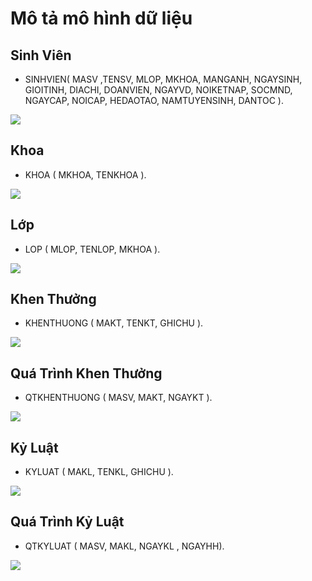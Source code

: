 # Mô tả mô hình dữ liệu

## Sinh Viên

- SINHVIEN( MASV ,TENSV, MLOP, MKHOA, MANGANH, NGAYSINH, GIOITINH, DIACHI, DOANVIEN, NGAYVD, NOIKETNAP, SOCMND, NGAYCAP, NOICAP, HEDAOTAO, NAMTUYENSINH, DANTOC ).

<p><img src="https://scontent.fsgn2-1.fna.fbcdn.net/v/t34.0-12/20117295_853029718180223_1158840279_n.png?oh=e56832d74e068e1a160e4d0d1d751c4f&oe=596D0BD9"></p>

## Khoa

- KHOA ( MKHOA, TENKHOA ).

<p><img src="https://scontent.fsgn2-1.fna.fbcdn.net/v/t34.0-12/20158281_853030191513509_867109876_n.png?oh=f320ea1c91277945dcfc50e24672daa4&oe=596CEB61"></p>

## Lớp

- LOP ( MLOP, TENLOP, MKHOA ).

<p><img src="https://scontent.fsgn2-1.fna.fbcdn.net/v/t34.0-12/20117262_853030534846808_485384816_n.png?oh=05860deae2869c7c63282c784f9df7c1&oe=596D02C0"></p>

## Khen Thưởng

- KHENTHUONG ( MAKT, TENKT, GHICHU ).

<p><img src="https://scontent.fsgn2-1.fna.fbcdn.net/v/t34.0-12/20117348_853064331510095_1307441238_n.png?oh=ab2f44f61709355b6727e23160697e26&oe=596CB492"></p>

## Quá Trình Khen Thưởng

- QTKHENTHUONG ( MASV, MAKT, NGAYKT ).

<p><img src="https://scontent.fsgn2-1.fna.fbcdn.net/v/t34.0-12/20134790_853065144843347_996746595_n.png?oh=bb48e2a0b04b95dbb608984c5af94200&oe=596DF5D1"></p>

## Kỷ Luật

- KYLUAT ( MAKL, TENKL, GHICHU ).

<p><img src="https://scontent.fsgn2-1.fna.fbcdn.net/v/t34.0-12/20117673_853065724843289_950347362_n.png?oh=b7c96c76e9cf9be1bf128ce2ff44611d&oe=596DE1E3"></p>

## Quá Trình Kỷ Luật

- QTKYLUAT ( MASV, MAKL, NGAYKL , NGAYHH).

<p><img src="https://scontent.fsgn2-1.fna.fbcdn.net/v/t34.0-12/20120675_853066058176589_1888697202_n.png?oh=8b8d99690c42f7389b16bdc7f9b6d6f4&oe=596DBAFC"></p>

